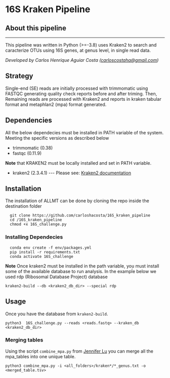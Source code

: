 # 16S Kraken Pipeline


## About this pipeline
___

This pipeline was written in Python (>=-3.8) uses Kraken2 to search and caracterize OTUs using 16S genes, at genus level, in single read data. 

*Developed by Carlos Henrique Aguiar Costa (carloscostaha@gmail.com)*

## Strategy

Single-end (SE) reads are initially processed with trimmomatic using FASTQC generating quality check reports before and after triming. Then, Remaining reads are processed with Kraken2 and reports in kraken tabular format and metaphlan2 (mpa) format generated.


## Dependencies 

All the below dependecies must be installed in PATH variable of the system. Meeting the specific versions as described below

* trimmomatic (0.38)
* fastqc (0.11.9)

**Note** that KRAKEN2 must be locally installed and set in PATH variable.

* kraken2 (2.3.4.1) --- Please see: [Kraken2 documentation](https://github.com/DerrickWood/kraken2)


## Installation

The installation of ALLMT can be done by cloning the repo inside the destination folder

```
  git clone https://github.com/carloshacosta/16S_kraken_pipeline
  cd /16S_kraken_pipeline
  chmod +x 16S_challenge.py
```
### Installing Dependecies

```
  conda env create -f env/packages.yml
  pip install -r requirements.txt
  conda activate 16S_challenge
```
**Note** Once kraken2 must be installed in the path variable, you must install some of the available database to run analysis. In the exampĺe below we used rdp (Ribosomal Database Project) database

```
kraken2-build --db <kraken2_db_dir> --special rdp

```

## Usage

Once you have the database from `kraken2-build`.

```  
python3  16S_challenge.py --reads <reads.fastq> --kraken_db <kraken2_db_dir>
```

### Merging tables ###

Using the script `combine_mpa.py` from [Jennifer Lu](https://github.com/jenniferlu717) you can merge all the mpa_tables into one unique table.

``` 
python3 combine_mpa.py -i <all_folders>/kraken*/*_genus.txt -o <merged_table.tsv>
``` 



